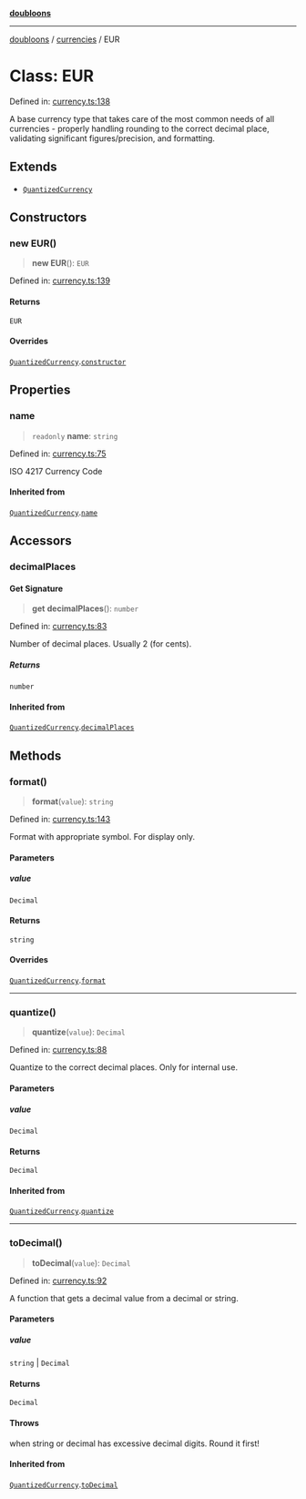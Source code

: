 [**doubloons**](../../../../README.md)

***

[doubloons](../../../../globals.md) / [currencies](../README.md) / EUR

# Class: EUR

Defined in: [currency.ts:138](https://github.com/HitchPin/doubloon-ts/blob/5c0f29ae5f1feb0c01b6a69dd7c9f1ae85119d16/src/currency.ts#L138)

A base currency type that takes care of the most common
needs of all currencies - properly handling rounding to the
correct decimal place, validating significant figures/precision,
and formatting.

## Extends

- [`QuantizedCurrency`](QuantizedCurrency.md)

## Constructors

### new EUR()

> **new EUR**(): `EUR`

Defined in: [currency.ts:139](https://github.com/HitchPin/doubloon-ts/blob/5c0f29ae5f1feb0c01b6a69dd7c9f1ae85119d16/src/currency.ts#L139)

#### Returns

`EUR`

#### Overrides

[`QuantizedCurrency`](QuantizedCurrency.md).[`constructor`](QuantizedCurrency.md#constructor)

## Properties

### name

> `readonly` **name**: `string`

Defined in: [currency.ts:75](https://github.com/HitchPin/doubloon-ts/blob/5c0f29ae5f1feb0c01b6a69dd7c9f1ae85119d16/src/currency.ts#L75)

ISO 4217 Currency Code

#### Inherited from

[`QuantizedCurrency`](QuantizedCurrency.md).[`name`](QuantizedCurrency.md#name)

## Accessors

### decimalPlaces

#### Get Signature

> **get** **decimalPlaces**(): `number`

Defined in: [currency.ts:83](https://github.com/HitchPin/doubloon-ts/blob/5c0f29ae5f1feb0c01b6a69dd7c9f1ae85119d16/src/currency.ts#L83)

Number of decimal places. Usually 2 (for cents).

##### Returns

`number`

#### Inherited from

[`QuantizedCurrency`](QuantizedCurrency.md).[`decimalPlaces`](QuantizedCurrency.md#decimalplaces)

## Methods

### format()

> **format**(`value`): `string`

Defined in: [currency.ts:143](https://github.com/HitchPin/doubloon-ts/blob/5c0f29ae5f1feb0c01b6a69dd7c9f1ae85119d16/src/currency.ts#L143)

Format with appropriate symbol. For display only.

#### Parameters

##### value

`Decimal`

#### Returns

`string`

#### Overrides

[`QuantizedCurrency`](QuantizedCurrency.md).[`format`](QuantizedCurrency.md#format)

***

### quantize()

> **quantize**(`value`): `Decimal`

Defined in: [currency.ts:88](https://github.com/HitchPin/doubloon-ts/blob/5c0f29ae5f1feb0c01b6a69dd7c9f1ae85119d16/src/currency.ts#L88)

Quantize to the correct decimal places. Only for internal use.

#### Parameters

##### value

`Decimal`

#### Returns

`Decimal`

#### Inherited from

[`QuantizedCurrency`](QuantizedCurrency.md).[`quantize`](QuantizedCurrency.md#quantize)

***

### toDecimal()

> **toDecimal**(`value`): `Decimal`

Defined in: [currency.ts:92](https://github.com/HitchPin/doubloon-ts/blob/5c0f29ae5f1feb0c01b6a69dd7c9f1ae85119d16/src/currency.ts#L92)

A function that gets a decimal value from a decimal or string.

#### Parameters

##### value

`string` | `Decimal`

#### Returns

`Decimal`

#### Throws

when string or decimal has excessive decimal digits. Round it first!

#### Inherited from

[`QuantizedCurrency`](QuantizedCurrency.md).[`toDecimal`](QuantizedCurrency.md#todecimal)
